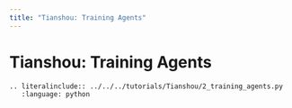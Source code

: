 ```yaml
---
title: "Tianshou: Training Agents"
---
```


# Tianshou: Training Agents

```{eval-rst}
.. literalinclude:: ../../../tutorials/Tianshou/2_training_agents.py
   :language: python
```